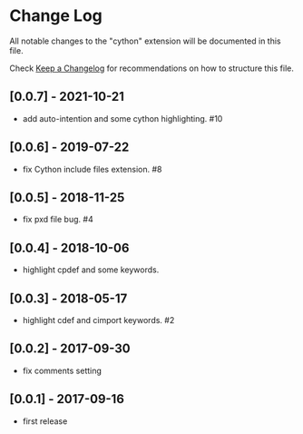 # Change Log

All notable changes to the "cython" extension will be documented in this file.

Check [Keep a Changelog](http://keepachangelog.com/) for recommendations on how to structure this file.

## [0.0.7] - 2021-10-21
- add auto-intention and some cython highlighting. #10

## [0.0.6] - 2019-07-22
- fix Cython include files extension. #8

## [0.0.5] - 2018-11-25
- fix pxd file bug. #4

## [0.0.4] - 2018-10-06
- highlight cpdef and some keywords.

## [0.0.3] - 2018-05-17
- highlight cdef and cimport keywords. #2

## [0.0.2] - 2017-09-30
- fix comments setting

## [0.0.1] - 2017-09-16
- first release
